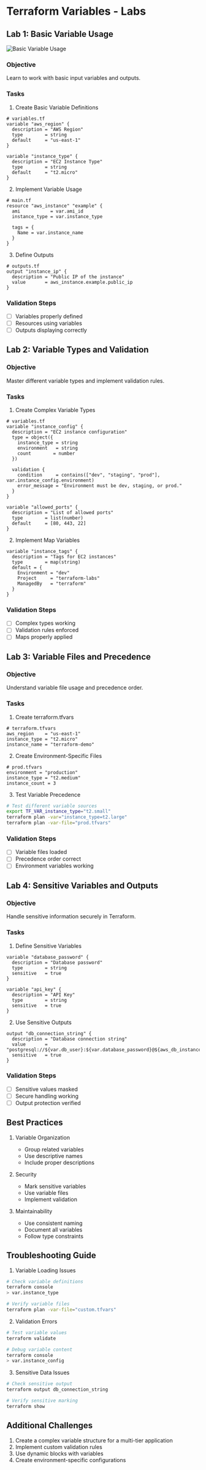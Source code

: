 # Terraform Variables - Labs

## Lab 1: Basic Variable Usage
![ Basic Variable Usage](/05-terraform-variables/05-diagrams/05-labs-diagrams/lab1_diagram.png)
### Objective
Learn to work with basic input variables and outputs.

### Tasks
1. Create Basic Variable Definitions
```hcl
# variables.tf
variable "aws_region" {
  description = "AWS Region"
  type        = string
  default     = "us-east-1"
}

variable "instance_type" {
  description = "EC2 Instance Type"
  type        = string
  default     = "t2.micro"
}
```

2. Implement Variable Usage
```hcl
# main.tf
resource "aws_instance" "example" {
  ami           = var.ami_id
  instance_type = var.instance_type
  
  tags = {
    Name = var.instance_name
  }
}
```

3. Define Outputs
```hcl
# outputs.tf
output "instance_ip" {
  description = "Public IP of the instance"
  value       = aws_instance.example.public_ip
}
```

### Validation Steps
- [ ] Variables properly defined
- [ ] Resources using variables
- [ ] Outputs displaying correctly

## Lab 2: Variable Types and Validation
### Objective
Master different variable types and implement validation rules.

### Tasks
1. Create Complex Variable Types
```hcl
# variables.tf
variable "instance_config" {
  description = "EC2 instance configuration"
  type = object({
    instance_type = string
    environment   = string
    count        = number
  })
  
  validation {
    condition     = contains(["dev", "staging", "prod"], var.instance_config.environment)
    error_message = "Environment must be dev, staging, or prod."
  }
}

variable "allowed_ports" {
  description = "List of allowed ports"
  type        = list(number)
  default     = [80, 443, 22]
}
```

2. Implement Map Variables
```hcl
variable "instance_tags" {
  description = "Tags for EC2 instances"
  type        = map(string)
  default = {
    Environment = "dev"
    Project     = "terraform-labs"
    ManagedBy   = "terraform"
  }
}
```

### Validation Steps
- [ ] Complex types working
- [ ] Validation rules enforced
- [ ] Maps properly applied

## Lab 3: Variable Files and Precedence
### Objective
Understand variable file usage and precedence order.

### Tasks
1. Create terraform.tfvars
```hcl
# terraform.tfvars
aws_region    = "us-east-1"
instance_type = "t2.micro"
instance_name = "terraform-demo"
```

2. Create Environment-Specific Files
```hcl
# prod.tfvars
environment = "production"
instance_type = "t2.medium"
instance_count = 3
```

3. Test Variable Precedence
```bash
# Test different variable sources
export TF_VAR_instance_type="t2.small"
terraform plan -var="instance_type=t2.large"
terraform plan -var-file="prod.tfvars"
```

### Validation Steps
- [ ] Variable files loaded
- [ ] Precedence order correct
- [ ] Environment variables working

## Lab 4: Sensitive Variables and Outputs
### Objective
Handle sensitive information securely in Terraform.

### Tasks
1. Define Sensitive Variables
```hcl
variable "database_password" {
  description = "Database password"
  type        = string
  sensitive   = true
}

variable "api_key" {
  description = "API Key"
  type        = string
  sensitive   = true
}
```

2. Use Sensitive Outputs
```hcl
output "db_connection_string" {
  description = "Database connection string"
  value       = "postgresql://${var.db_user}:${var.database_password}@${aws_db_instance.example.endpoint}/mydb"
  sensitive   = true
}
```

### Validation Steps
- [ ] Sensitive values masked
- [ ] Secure handling working
- [ ] Output protection verified

## Best Practices
1. Variable Organization
   - Group related variables
   - Use descriptive names
   - Include proper descriptions

2. Security
   - Mark sensitive variables
   - Use variable files
   - Implement validation

3. Maintainability
   - Use consistent naming
   - Document all variables
   - Follow type constraints

## Troubleshooting Guide
1. Variable Loading Issues
```bash
# Check variable definitions
terraform console
> var.instance_type

# Verify variable files
terraform plan -var-file="custom.tfvars"
```

2. Validation Errors
```bash
# Test variable values
terraform validate

# Debug variable content
terraform console
> var.instance_config
```

3. Sensitive Data Issues
```bash
# Check sensitive output
terraform output db_connection_string

# Verify sensitive marking
terraform show
```

## Additional Challenges
1. Create a complex variable structure for a multi-tier application
2. Implement custom validation rules
3. Use dynamic blocks with variables
4. Create environment-specific configurations 